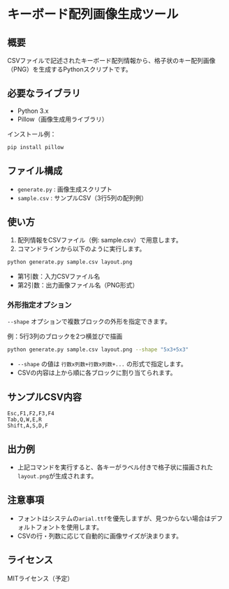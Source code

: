 # キーボード配列画像生成ツール

## 概要
CSVファイルで記述されたキーボード配列情報から、格子状のキー配列画像（PNG）を生成するPythonスクリプトです。

## 必要なライブラリ
- Python 3.x
- Pillow（画像生成用ライブラリ）

インストール例：
```sh
pip install pillow
```

## ファイル構成
- `generate.py` : 画像生成スクリプト
- `sample.csv` : サンプルCSV（3行5列の配列例）

## 使い方
1. 配列情報をCSVファイル（例: sample.csv）で用意します。
2. コマンドラインから以下のように実行します。

```sh
python generate.py sample.csv layout.png
```
- 第1引数：入力CSVファイル名
- 第2引数：出力画像ファイル名（PNG形式）

### 外形指定オプション
`--shape` オプションで複数ブロックの外形を指定できます。

例：5行3列のブロックを2つ横並びで描画
```sh
python generate.py sample.csv layout.png --shape "5x3+5x3"
```
- `--shape` の値は `行数x列数+行数x列数+...` の形式で指定します。
- CSVの内容は上から順に各ブロックに割り当てられます。

## サンプルCSV内容
```
Esc,F1,F2,F3,F4
Tab,Q,W,E,R
Shift,A,S,D,F
```

## 出力例
- 上記コマンドを実行すると、各キーがラベル付きで格子状に描画された`layout.png`が生成されます。

## 注意事項
- フォントはシステムの`arial.ttf`を優先しますが、見つからない場合はデフォルトフォントを使用します。
- CSVの行・列数に応じて自動的に画像サイズが決まります。

## ライセンス
MITライセンス（予定） 